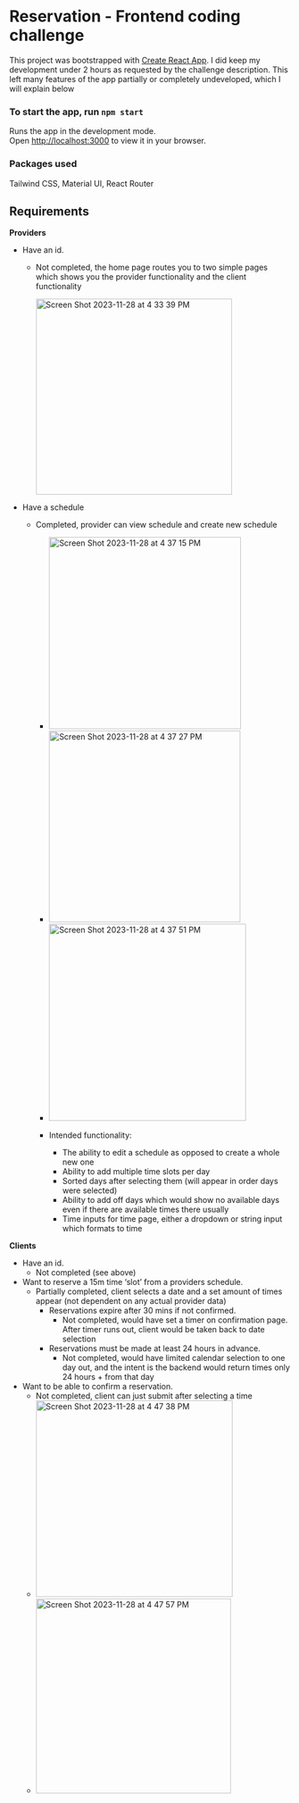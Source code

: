 # Reservation - Frontend coding challenge

This project was bootstrapped with [Create React App](https://github.com/facebook/create-react-app). I did keep my development under 2 hours as requested by the challenge description. This left many features of the app partially or completely undeveloped, which I will explain below

### To start the app, run `npm start`

Runs the app in the development mode.\
Open [http://localhost:3000](http://localhost:3000) to view it in your browser.

### Packages used

Tailwind CSS, Material UI, React Router

## Requirements

**Providers**

- Have an id.
  - Not completed, the home page routes you to two simple pages which shows you the provider functionality and the client functionality

     <img width="351" alt="Screen Shot 2023-11-28 at 4 33 39 PM" src="https://github.com/jeff-soriano/reservation-coding-challenge/assets/5070227/a76783e3-27f8-4d9e-923d-79ccc7930477">

- Have a schedule
    - Completed, provider can view schedule and create new schedule
 
      - <img width="344" alt="Screen Shot 2023-11-28 at 4 37 15 PM" src="https://github.com/jeff-soriano/reservation-coding-challenge/assets/5070227/2b1085ce-ceb9-410a-8e48-fe8d219c8e46">
      - <img width="343" alt="Screen Shot 2023-11-28 at 4 37 27 PM" src="https://github.com/jeff-soriano/reservation-coding-challenge/assets/5070227/1f6bd06e-efea-468e-9257-78de61f893a1">
      - <img width="353" alt="Screen Shot 2023-11-28 at 4 37 51 PM" src="https://github.com/jeff-soriano/reservation-coding-challenge/assets/5070227/25e22875-3c4b-4b5b-9d04-43a4a0dcdda3">

      - Intended functionality:
        - The ability to edit a schedule as opposed to create a whole new one
        - Ability to add multiple time slots per day
        - Sorted days after selecting them (will appear in order days were selected)
        - Ability to add off days which would show no available days even if there are available times there usually
        - Time inputs for time page, either a dropdown or string input which formats to time

**Clients**

- Have an id.
  - Not completed (see above)
- Want to reserve a 15m time ‘slot’ from a providers schedule.
  - Partially completed, client selects a date and a set amount of times appear (not dependent on any actual provider data)
    - Reservations expire after 30 mins if not confirmed.
      - Not completed, would have set a timer on confirmation page. After timer runs out, client would be taken back to date selection
    - Reservations must be made at least 24 hours in advance.
      - Not completed, would have limited calendar selection to one day out, and the intent is the backend would return times only 24 hours + from that day
- Want to be able to confirm a reservation.
  - Not completed, client can just submit after selecting a time
  - <img width="352" alt="Screen Shot 2023-11-28 at 4 47 38 PM" src="https://github.com/jeff-soriano/reservation-coding-challenge/assets/5070227/300d8fc1-a501-45ef-bbbb-f6ab74839e27">
  - <img width="349" alt="Screen Shot 2023-11-28 at 4 47 57 PM" src="https://github.com/jeff-soriano/reservation-coding-challenge/assets/5070227/f20f1d43-f195-42ad-938d-0cbb4439ea9e">


